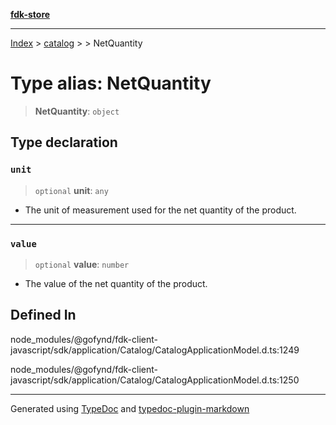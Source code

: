 [**fdk-store**](../../../README.md)
***

[Index](../../../API.md) > [catalog](../../README.md) > [<internal>](../README.md) > NetQuantity

# Type alias: NetQuantity

> **NetQuantity**: `object`

## Type declaration

### `unit`

> `optional` **unit**: `any`

- The unit of measurement used for the net quantity
of the product.

***

### `value`

> `optional` **value**: `number`

- The value of the net quantity of the product.

## Defined In

node\_modules/@gofynd/fdk-client-javascript/sdk/application/Catalog/CatalogApplicationModel.d.ts:1249

node\_modules/@gofynd/fdk-client-javascript/sdk/application/Catalog/CatalogApplicationModel.d.ts:1250

***
Generated using [TypeDoc](https://typedoc.org/) and [typedoc-plugin-markdown](https://www.npmjs.com/package/typedoc-plugin-markdown)
